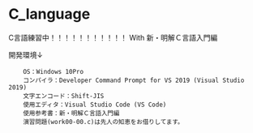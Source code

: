 # C_language
C言語練習中！！！！！！！！！！！ With 新・明解Ｃ言語入門編

開発環境↓

        OS：Windows 10Pro
        コンパイラ：Developer Command Prompt for VS 2019 (Visual Studio 2019)
        文字エンコード：Shift-JIS
        使用エディタ：Visual Studio Code (VS Code)
        使用参考書：新・明解Ｃ言語入門編
        演習問題(work00-00.c)は先人の知恵をお借りしてます。
